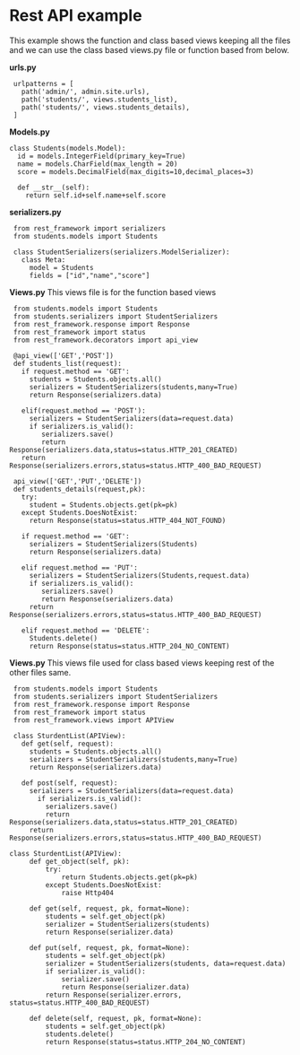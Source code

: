 # Rest API example

This example shows the function and class based views keeping all the files and we can use the class based views.py file or function based from below.

**urls.py**

     urlpatterns = [
       path('admin/', admin.site.urls),
       path('students/', views.students_list),
       path('students/', views.students_details),
     ]

**Models.py**  

    class Students(models.Model):
      id = models.IntegerField(primary_key=True)
      name = models.CharField(max_length = 20)
      score = models.DecimalField(max_digits=10,decimal_places=3)

      def __str__(self):
        return self.id+self.name+self.score
        
**serializers.py**

     from rest_framework import serializers
     from students.models import Students

     class StudentSerializers(serializers.ModelSerializer):
       class Meta:
         model = Students
         fields = ["id","name","score"]
         
**Views.py**
This views file is for the function based views

     from students.models import Students
     from students.serializers import StudentSerializers
     from rest_framework.response import Response
     from rest_framework import status
     from rest_framework.decorators import api_view

     @api_view(['GET','POST'])
     def students_list(request):
       if request.method == 'GET':
         students = Students.objects.all()
         serializers = StudentSerializers(students,many=True)
         return Response(serializers.data)

       elif(request.method == 'POST'):
         serializers = StudentSerializers(data=request.data)
         if serializers.is_valid():
            serializers.save()
            return Response(serializers.data,status=status.HTTP_201_CREATED)
       return Response(serializers.errors,status=status.HTTP_400_BAD_REQUEST)

     api_view(['GET','PUT','DELETE'])
     def students_details(request,pk):
       try:
         student = Students.objects.get(pk=pk)
       except Students.DoesNotExist:
         return Response(status=status.HTTP_404_NOT_FOUND)

       if request.method == 'GET':
         serializers = StudentSerializers(Students)
         return Response(serializers.data)

       elif request.method == 'PUT':
         serializers = StudentSerializers(Students,request.data)
         if serializers.is_valid():
            serializers.save()
            return Response(serializers.data)
         return Response(serializers.errors,status=status.HTTP_400_BAD_REQUEST)

       elif request.method == 'DELETE':
         Students.delete()
         return Response(status=status.HTTP_204_NO_CONTENT)
         
**Views.py**
This views file used for class based views keeping rest of the other files same.

     from students.models import Students
     from students.serializers import StudentSerializers
     from rest_framework.response import Response
     from rest_framework import status
     from rest_framework.views import APIView
     
     class SturdentList(APIView):
       def get(self, request):
         students = Students.objects.all()
         serializers = StudentSerializers(students,many=True)
         return Response(serializers.data)
         
       def post(self, request):
         serializers = StudentSerializers(data=request.data)
           if serializers.is_valid():
             serializers.save()
             return Response(serializers.data,status=status.HTTP_201_CREATED)
         return Response(serializers.errors,status=status.HTTP_400_BAD_REQUEST)

    class SturdentList(APIView):
         def get_object(self, pk):
             try:
                 return Students.objects.get(pk=pk)
             except Students.DoesNotExist:
                 raise Http404

         def get(self, request, pk, format=None):
             students = self.get_object(pk)
             serializer = StudentSerializers(students)
             return Response(serializer.data)

         def put(self, request, pk, format=None):
             students = self.get_object(pk)
             serializer = StudentSerializers(students, data=request.data)
             if serializer.is_valid():
                 serializer.save()
                 return Response(serializer.data)
             return Response(serializer.errors, status=status.HTTP_400_BAD_REQUEST)

         def delete(self, request, pk, format=None):
             students = self.get_object(pk)
             students.delete()
             return Response(status=status.HTTP_204_NO_CONTENT)
